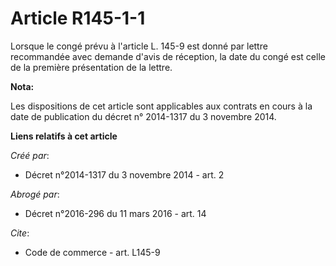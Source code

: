 # Article R145-1-1

Lorsque le congé prévu à l'article L. 145-9 est donné par lettre recommandée avec demande d'avis de réception, la date du
congé est celle de la première présentation de la lettre.

**Nota:**

Les dispositions de cet article sont applicables aux contrats en cours à la date de publication du décret n° 2014-1317 du 3
novembre 2014.

**Liens relatifs à cet article**

_Créé par_:

  - Décret n°2014-1317 du 3 novembre 2014 - art. 2

_Abrogé par_:

  - Décret n°2016-296 du 11 mars 2016 - art. 14

_Cite_:

  - Code de commerce - art. L145-9
